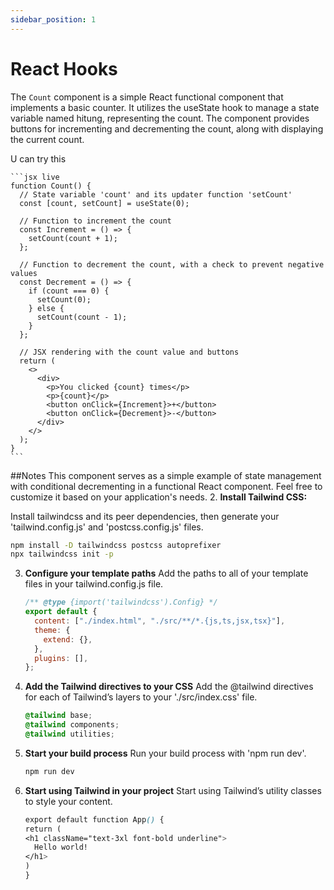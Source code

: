 ```yaml
---
sidebar_position: 1
---
```


# React Hooks

The `Count` component is a simple React functional component that implements a basic counter. It utilizes the useState hook to manage a state variable named hitung, representing the count. The component provides buttons for incrementing and decrementing the count, along with displaying the current count.

   <!-- ```jsx title=". jsx file"
   import React, { useState } from "react";

   const Counter = () => {
     const [count, setCount] = useState(0);

     return (
       <div>
         <p>Count: {count}</p>
         <button onClick={() => setCount(count + 1)}>Increment</button>
       </div>
     );
   };

   export default Counter;
   ``` -->

U can try this

    ```jsx live
    function Count() {
      // State variable 'count' and its updater function 'setCount'
      const [count, setCount] = useState(0);

      // Function to increment the count
      const Increment = () => {
        setCount(count + 1);
      };

      // Function to decrement the count, with a check to prevent negative values
      const Decrement = () => {
        if (count === 0) {
          setCount(0);
        } else {
          setCount(count - 1);
        }
      };

      // JSX rendering with the count value and buttons
      return (
        <>
          <div>
            <p>You clicked {count} times</p>
            <p>{count}</p>
            <button onClick={Increment}>+</button>
            <button onClick={Decrement}>-</button>
          </div>
        </>
      );
    }
    ```

##Notes
This component serves as a simple example of state management with conditional decrementing in a functional React component. Feel free to customize it based on your application's needs. 2. **Install Tailwind CSS:**

Install tailwindcss and its peer dependencies, then generate your 'tailwind.config.js' and 'postcss.config.js' files.

```bash
npm install -D tailwindcss postcss autoprefixer
npx tailwindcss init -p
```

3. **Configure your template paths**
   Add the paths to all of your template files in your tailwind.config.js file.

   ```js
   /** @type {import('tailwindcss').Config} */
   export default {
     content: ["./index.html", "./src/**/*.{js,ts,jsx,tsx}"],
     theme: {
       extend: {},
     },
     plugins: [],
   };
   ```

4. **Add the Tailwind directives to your CSS**
   Add the @tailwind directives for each of Tailwind’s layers to your './src/index.css' file.

   ```css
   @tailwind base;
   @tailwind components;
   @tailwind utilities;
   ```

5. **Start your build process**
   Run your build process with 'npm run dev'.

   ```bash
   npm run dev
   ```

6. **Start using Tailwind in your project**
   Start using Tailwind’s utility classes to style your content.

   ```css
   export default function App() {
   return (
   <h1 className="text-3xl font-bold underline">
     Hello world!
   </h1>
   )
   }
   ```
